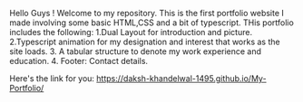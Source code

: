 Hello Guys ! Welcome to my repository. 
This is the first portfolio website I made involving some basic HTML,CSS and a bit of typescript. 
THis portfolio includes the following:
1.Dual Layout for introduction and picture.
2.Typescript animation for my designation and interest that works as the site loads. 
3. A tabular structure to denote my work experience and education. 
4. Footer: Contact details.

Here's the link for you: https://daksh-khandelwal-1495.github.io/My-Portfolio/
